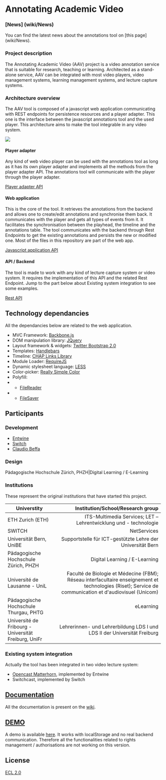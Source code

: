 # Annotating Academic Video

### [News] (wiki/News)
You can find the latest news about the annotations tool on [this page] (wiki/News).

### Project description
The Annotating Academic Video (AAV) project is a video annotation service that is suitable for research, teaching or learning.  Architected as a stand-alone service, AAV can be integrated with most video players, video management systems, learning management systems, and lecture capture systems.

### Architecture overview
The AAV tool is composed of a javascript web application communicating with REST endpoints for persistence resources and a player adapter. This one is the interface between the javascript annotations tool and the used player.
This architecture aims to make the tool integrable in any video system.

<img src="http://entwinemedia.github.com/annotations/AnnotationTool.png" />

#### Player adapter
Any kind of web video player can be used with the annotations tool as long as it has its own player adapter and implements all the methods from the player adapter API. The annotations tool will communicate with the player through the player adapter.

[Player adapter API](wiki/Player-adapter-API)

#### Web application
This is the core of the tool. It retrieves the annotations from the backend and allows one to create/edit annotations and synchronise them back. It communicates with the player and gets all types of events from it. It facilitates the synchronisation between the playhead, the timeline and the annotations table. The tool communicates with the backend through Rest Endpoints to get the existing annotations and persists the new or modified one.
Most of the files in this repository are part of the web app.

[Javascript application API](http://entwinemedia.github.com/annotations/docs/index.html)

#### API / Backend
The tool is made to work with any kind of lecture capture system or video system. It requires the implementation of this API and the related Rest Endpoint.
Jump to the part below about Existing system integration to see some examples.

[Rest API](wiki/Rest-API)

## Technology dependancies
All the dependancies below are related to the web application.

* MVC Framework: [Backbone.js](backbonejs.com)
* DOM manipulation library: [JQuery](jquery.com)
* Layout framework & widgets: [Twitter Bootstrap 2.0](http://twitter.github.com/bootstrap/)
* Templates: [Handlebars](http://handlebarsjs.com/)
* Timeline: [CHAP Links Library](http://almende.github.com/chap-links-library/)
* Module Loader: [RequireJS](http://requirejs.org/)
* Dynamic stylesheet language: [LESS](http://lesscss.org/)
* Color-picker: [Really Simple Color](http://www.laktek.com/2008/10/27/really-simple-color-picker-in-jquery/)
* Polyfill:
* * [FileReader](https://github.com/Jahdrien/FileReader)
* * [FileSaver](https://github.com/eligrey/FileSaver.js)

## Participants

### Development
* [Entwine](www.entwinemedia.com)
* [Switch](switch.ch)
* [Claudio Beffa](beffa.ch)

### Design
Pädagogische Hochschule Zürich, PHZH|Digital Learning / E-Learning

### Institutions
These represent the original institutions that have started this project.

| Universtity | Institution/School/Research group |
| ------ | -----: |
| ETH Zurich (ETH) | ITS-Multimedia Services; LET – Lehrentwicklung und - technologie|
| SWITCH |NetServices|
|Universität Bern, UniBE|Supportstelle für ICT-gestützte Lehre der Universität Bern|
|Pädagogische Hochschule Zürich, PHZH|Digital Learning / E-Learning|
|Université de Lausanne - UniL|Faculté de Biologie et Médecine (FBM); Réseau interfacultaire enseignement et technologies (Riset); Service de communication et d'audiovisuel (Unicom)|
|Pädagogische Hochschule Thurgau, PHTG|eLearning|
|Université de Fribourg - Universität Freiburg, UniFr|Lehrerinnen- und Lehrerbildung LDS I und LDS II der Universität Freiburg|


### Existing system integration
Actually the tool has been integrated in two video lecture system:

* [Opencast Matterhorn](http://opencast.org/matterhorn/), implemented by Entwine
* Switchcast, implemented by Switch

## [Documentation](https://github.com/entwinemedia/annotations/wiki)
All the documentation is present on the [wiki](https://github.com/entwinemedia/annotations/wiki).

## [DEMO](http://entwinemedia.github.com/annotations/)
A demo is available [here](http://entwinemedia.github.com/annotations/). It works with localStorage and no real backend communication. Therefore all the functionalities related to rights management / authorisations are not working on this version.

## License
[ECL 2.0](http://www.osedu.org/licenses/ECL-2.0)
